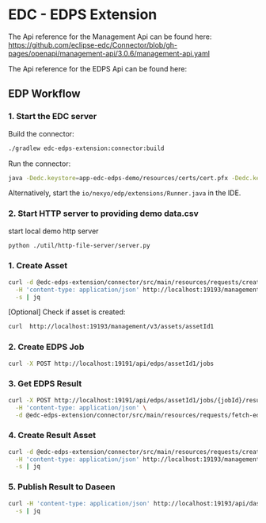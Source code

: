 # EDC - EDPS Extension



The Api reference for the Management Api can be found here: 
https://github.com/eclipse-edc/Connector/blob/gh-pages/openapi/management-api/3.0.6/management-api.yaml

The Api reference for the EDPS Api can be found here: 
  


## EDP Workflow

### 1. Start the EDC server

Build the connector:

```bash
./gradlew edc-edps-extension:connector:build
```

Run the connector:

```bash
java -Dedc.keystore=app-edc-edps-demo/resources/certs/cert.pfx -Dedc.keystore.password=123456 -Dedc.fs.config=-Dedc.fs.config=edc-edps-extension/connector/src/main/resources/application.properties -jar app-edc-edps-demo/connector/build/libs/connector.jar
```

Alternatively, start the `io/nexyo/edp/extensions/Runner.java` in the IDE.


### 2. Start HTTP server to providing demo data.csv

start local demo http server
```bash
python ./util/http-file-server/server.py
```


### 1. Create Asset

```bash
curl -d @edc-edps-extension/connector/src/main/resources/requests/create-asset.json \
  -H 'content-type: application/json' http://localhost:19193/management/v3/assets \
  -s | jq 
```

[Optional] Check if asset is created:

```bash 
curl  http://localhost:19193/management/v3/assets/assetId1
```


### 2. Create EDPS Job

```bash 
curl -X POST http://localhost:19191/api/edps/assetId1/jobs
```


### 3. Get EDPS Result

```bash
curl -X POST http://localhost:19191/api/edps/assetId1/jobs/{jobId}/result \
  -H 'content-type: application/json' \
  -d @edc-edps-extension/connector/src/main/resources/requests/fetch-edps-result.json 
````


### 4. Create Result Asset

```bash
curl -d @edc-edps-extension/connector/src/main/resources/requests/create-result-asset.json \
  -H 'content-type: application/json' http://localhost:19193/management/v3/assets \
  -s | jq 
```


### 5. Publish Result to Daseen

```bash
curl -H 'content-type: application/json' http://localhost:19193/api/daseen/resultAssetId1/publish \
  -s | jq 
```